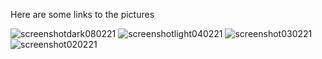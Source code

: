 Here are some links to the pictures

![screenshotdark080221](https://i.imgur.com/bwlRYWg.png)
![screenshotlight040221](https://i.imgur.com/iMoHZYX.png)
![screenshot030221](https://i.imgur.com/cmVIl8C.png)
![screenshot020221](https://i.imgur.com/dSp3Zvr.png)